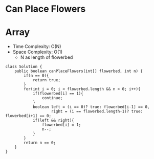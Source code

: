 # Can Place Flowers

# Array

- Time Complexity: O(N)
- Space Complexity: O(1)
  - N as length of flowerbed

```
class Solution {
    public boolean canPlaceFlowers(int[] flowerbed, int n) {
        if(n == 0){
            return true;
        }
        for(int i = 0; i < flowerbed.length && n > 0; i++){
            if(flowerbed[i] == 1){
                continue;
            }
            boolean left = (i == 0)? true: flowerbed[i-1] == 0,
                    right = (i == flowerbed.length-1)? true: flowerbed[i+1] == 0;
            if(left && right){
                flowerbed[i] = 1;
                n--;
            }
        }
        return n == 0;
    }
}
```

